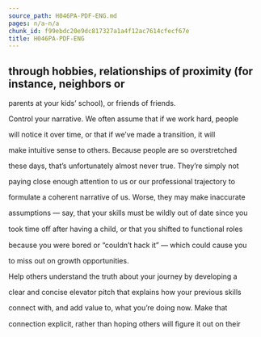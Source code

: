 ```yaml
---
source_path: H046PA-PDF-ENG.md
pages: n/a-n/a
chunk_id: f99ebdc20e9dc817327a1a4f12ac7614cfecf67e
title: H046PA-PDF-ENG
---
```

## through hobbies, relationships of proximity (for instance, neighbors or

parents at your kids’ school), or friends of friends.

Control your narrative. We often assume that if we work hard, people

will notice it over time, or that if we’ve made a transition, it will

make intuitive sense to others. Because people are so overstretched

these days, that’s unfortunately almost never true. They’re simply not

paying close enough attention to us or our professional trajectory to

formulate a coherent narrative of us. Worse, they may make inaccurate

assumptions — say, that your skills must be wildly out of date since you

took time oﬀ after having a child, or that you shifted to functional roles

because you were bored or “couldn’t hack it” — which could cause you

to miss out on growth opportunities.

Help others understand the truth about your journey by developing a

clear and concise elevator pitch that explains how your previous skills

connect with, and add value to, what you’re doing now. Make that

connection explicit, rather than hoping others will ﬁgure it out on their
